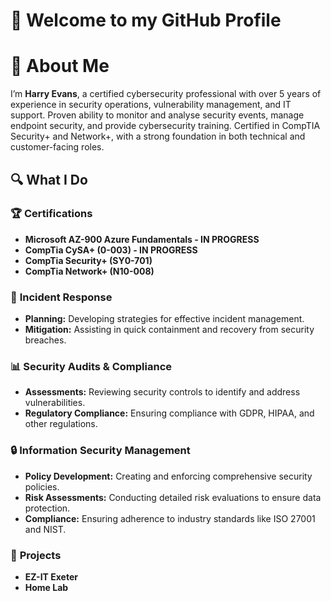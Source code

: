 # 👋 Welcome to my GitHub Profile

# 🚀 About Me

I’m **Harry Evans**, a certified cybersecurity professional with over 5 years of experience in security operations, vulnerability management, and IT support. Proven ability to monitor and analyse security events, manage endpoint security, and provide cybersecurity training. Certified in CompTIA Security+ and Network+, with a strong foundation in both technical and customer-facing roles.

## 🔍 What I Do

### 🏆 **Certifications**

- **Microsoft AZ-900 Azure Fundamentals - IN PROGRESS**
- **CompTia CySA+ (0-003) - IN PROGRESS**
- **CompTia Security+ (SY0-701)**
- **CompTia Network+ (N10-008)**

### 🚨 **Incident Response**

- **Planning:** Developing strategies for effective incident management.
- **Mitigation:** Assisting in quick containment and recovery from security breaches.

### 📊 **Security Audits & Compliance**

- **Assessments:** Reviewing security controls to identify and address vulnerabilities.
- **Regulatory Compliance:** Ensuring compliance with GDPR, HIPAA, and other regulations.

### 🔒 **Information Security Management**

- **Policy Development:** Creating and enforcing comprehensive security policies.
- **Risk Assessments:** Conducting detailed risk evaluations to ensure data protection.
- **Compliance:** Ensuring adherence to industry standards like ISO 27001 and NIST.

### 📂 **Projects**
- **EZ-IT Exeter**
- **Home Lab**
